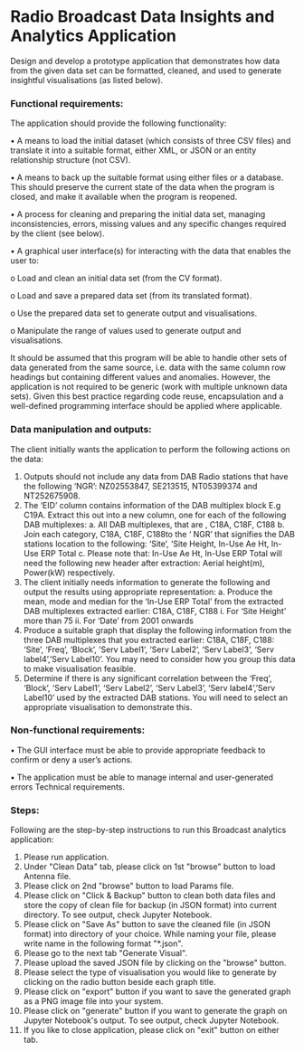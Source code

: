 # Radio Broadcast Data Insights and Analytics Application

Design and develop a prototype application that demonstrates how data from the given data set can be formatted, cleaned, and used to generate insightful visualisations (as listed below). 

### Functional requirements: 
The application should provide the following functionality: 

• A means to load the initial dataset (which consists of three CSV files) and translate it into a suitable format, either XML, or JSON or an entity relationship structure (not CSV). 

• A means to back up the suitable format using either files or a database. This should preserve the current state of the data when the program is closed, and make it available when the program is reopened. 

• A process for cleaning and preparing the initial data set, managing inconsistencies, errors, missing values and any specific changes required by the client (see below). 

• A graphical user interface(s) for interacting with the data that enables the user to: 

o Load and clean an initial data set (from the CV format). 

o Load and save a prepared data set (from its translated format). 

o Use the prepared data set to generate output and visualisations. 

o Manipulate the range of values used to generate output and visualisations. 

It should be assumed that this program will be able to handle other sets of data generated from the same source, i.e. data with the same column row headings but containing different values and anomalies. However, the application is not required to be generic (work with multiple unknown data sets). Given this best practice regarding code reuse, encapsulation and a well-defined programming interface should be applied where applicable. 

### Data manipulation and outputs: 
The client initially wants the application to perform the following actions on the data: 

1. Outputs should not include any data from DAB Radio stations that have the following ‘NGR’: NZ02553847, SE213515, NT05399374 and NT252675908.
3. The ‘EID’ column contains information of the DAB multiplex block E.g C19A. Extract this out into a new column, one for each of the following DAB multiplexes: 
a. All DAB multiplexes, that are , C18A, C18F, C188
b. Join each category, C18A, C18F, C188to the ‘ NGR’ that signifies the DAB stations location to the following: ‘Site’, ‘Site Height, In-Use Ae Ht, In-Use ERP Total 
c. Please note that: In-Use Ae Ht, In-Use ERP Total will need the following new header after extraction: Aerial height(m), Power(kW) 
respectively. 
4. The client initially needs information to generate the following and output the results using appropriate representation: 
a. Produce the mean, mode and median for the ‘In-Use ERP Total’ from the extracted DAB multiplexes extracted earlier: C18A, C18F, C188
i. For ‘Site Height’ more than 75 
ii. For ‘Date’ from 2001 onwards
5. Produce a suitable graph that display the following information from the three DAB multiplexes that you extracted earlier: C18A, C18F, C188: ‘Site’, ‘Freq’, ‘Block’, ‘Serv Label1’, ‘Serv Label2’, ‘Serv Label3’, ‘Serv label4’,’Serv Label10’. You may need to consider how you group this data to make visualisation feasible.
6. Determine if there is any significant correlation between the ‘Freq’, ‘Block’, ‘Serv Label1’, ‘Serv Label2’, ‘Serv Label3’, ‘Serv label4’,’Serv Label10’ used by the extracted DAB stations. You will need to select an appropriate visualisation to demonstrate this.

### Non-functional requirements:

• The GUI interface must be able to provide appropriate feedback to confirm or deny a user’s actions.

• The application must be able to manage internal and user-generated errors Technical requirements.

### Steps:
Following are the step-by-step instructions to run this Broadcast analytics application:
1)  Please run application.
2)  Under "Clean Data" tab, please click on 1st "browse" button to load Antenna file.
3)  Please click on 2nd "browse" button to load Params file.
4)  Please click on "Click & Backup" button to clean both data files and store the copy of clean file for backup (in JSON format) into current directory. To see output, check Jupyter Notebook.
5)  Please click on "Save As" button to save the cleaned file (in JSON format) into directory of your choice. While naming your file, please write name in the following format "*.json".
6)  Please go to the next tab "Generate Visual".
7)  Please upload the saved JSON file by clicking on the "browse" button.
8)  Please select the type of visualisation you would like to generate by clicking on the radio button beside each graph title.
9)  Please click on "export" button if you want to save the generated graph as a PNG image file into your system.
10) Please click on "generate" button if you want to generate the graph on Jupyter Notebook's output. To see output, check Jupyter Notebook.
11) If you like to close application, please click on "exit" button on either tab.
